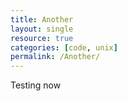 ```yaml
---
title: Another
layout: single
resource: true
categories: [code, unix]
permalink: /Another/
---
```


Testing now